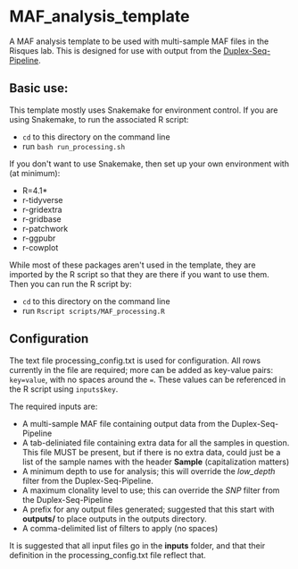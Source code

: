 # MAF_analysis_template
A MAF analysis template to be used with multi-sample MAF files in the Risques lab.  This is designed for use with output from the [Duplex-Seq-Pipeline](https://github.com/Kennedy-Lab-UW/Duplex-Seq-Pipeline).

## Basic use:

This template mostly uses Snakemake for environment control.  If you are using Snakemake, to run the associated R script:
* `cd` to this directory on the command line
* run `bash run_processing.sh`

If you don't want to use Snakemake, then set up your own environment with (at minimum):
* R=4.1* 
* r-tidyverse
* r-gridextra
* r-gridbase
* r-patchwork
* r-ggpubr
* r-cowplot

While most of these packages aren't used in the template, they are imported by the R script so that they are there if you want to use them.  
Then you can run the R script by:
* `cd` to this directory on the command line
* run `Rscript scripts/MAF_processing.R`

## Configuration
The text file processing_config.txt is used for configuration.  All rows currently in the file are required; more can be added as key-value pairs:
`key=value`, with no spaces around the `=`.  These values can be referenced in the R script using `inputs$key`.  

The required inputs are: 
* A multi-sample MAF file containing output data from the Duplex-Seq-Pipeline
* A tab-deliniated file containing extra data for all the samples in question.  This file MUST be present, but if there is no extra data, could just be a list of the sample names with the header **Sample** (capitalization matters)
* A minimum depth to use for analysis; this will override the *low_depth* filter from the Duplex-Seq-Pipeline.  
* A maximum clonality level to use; this can override the *SNP* filter from the Duplex-Seq-Pipeline
* A prefix for any output files generated; suggested that this start with **outputs/** to place outputs in the outputs directory.  
* A comma-delimited list of filters to apply (no spaces)

It is suggested that all input files go in the **inputs** folder, and that their definition in the processing_config.txt file reflect that.  
